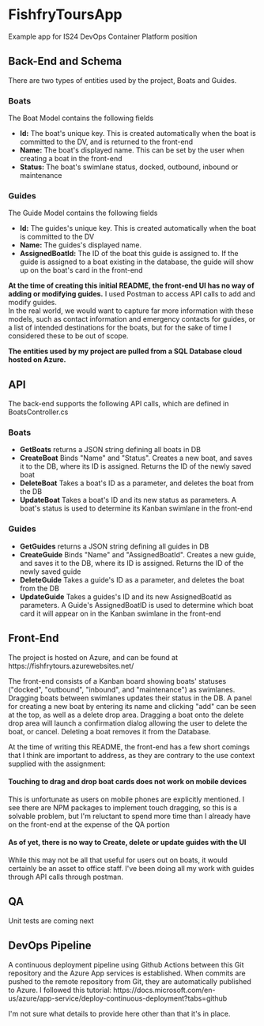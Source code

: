 # FishfryToursApp
Example app for IS24 DevOps Container Platform position

<h2>Back-End and Schema</h2>
There are two types of entities used by the project, Boats and Guides. 
<h3>Boats</h3>
The Boat Model contains the following fields
<ul>
<li><strong>Id:</strong> The boat's unique key. This is created automatically when the boat is committed to the DV, and is returned to the front-end</li> 
<li><strong>Name:</strong> The boat's displayed name. This can be set by the user when creating a boat in the front-end</li>
<li><strong>Status:</strong> The boat's swimlane status, docked, outbound, inbound or maintenance</li>
</ul>

<h3>Guides</h3>
The Guide Model contains the following fields
<ul>
<li><strong>Id:</strong> The guides's unique key. This is created automatically when the boat is committed to the DV</li> 
<li><strong>Name:</strong> The guides's displayed name.</li>
<li><strong>AssignedBoatId:</strong> The ID of the boat this guide is assigned to. If the guide is assigned to a boat existing in the database, the guide will show up on the boat's card in the front-end</li>
</ul>
<strong>At the time of creating this initial README, the front-end UI has no way of adding or modifying guides.</strong> I used Postman to access API calls to add and modify guides.
<br/>In the real world, we would want to capture far more information with these models, such as contact information and emergency contacts for guides, or a list of intended destinations for the boats, but for the sake of time I considered these to be out of scope.
<p><strong>The entities used by my project are pulled from a SQL Database cloud hosted on Azure.</strong></P>
<h2>API</h2>
The back-end supports the following API calls, which are defined in BoatsController.cs
<h3>Boats</h3>
<ul>
<li><strong>GetBoats</strong> returns a JSON string defining all boats in DB</li>
<li><strong>CreateBoat</strong> Binds "Name" and "Status". Creates a new boat, and saves it to the DB, where its ID is assigned. Returns the ID of the newly saved boat</li>
<li><strong>DeleteBoat</strong> Takes a boat's ID as a parameter, and deletes the boat from the DB</li>
<li><strong>UpdateBoat</strong> Takes a boat's ID and its new status as parameters. A boat's status is used to determine its Kanban swimlane in the front-end</li>
</ul>

<h3>Guides</h3>
<ul>
<li><strong>GetGuides</strong> returns a JSON string defining all guides in DB</li>
<li><strong>CreateGuide</strong> Binds "Name" and "AssignedBoatId". Creates a new guide, and saves it to the DB, where its ID is assigned. Returns the ID of the newly saved guide</li>
<li><strong>DeleteGuide</strong> Takes a guide's ID as a parameter, and deletes the boat from the DB</li>
<li><strong>UpdateGuide</strong> Takes a guides's ID and its new AssignedBoatId as parameters. A Guide's AssignedBoatID is used to determine which boat card it will appear on in the Kanban swimlane in the front-end</li>
</ul>

<h2>Front-End</h2>
<p>The project is hosted on Azure, and can be found at https://fishfrytours.azurewebsites.net/</p>
<p>The front-end consists of a Kanban board showing boats' statuses ("docked", "outbound", "inbound", and "maintenance") as swimlanes. Dragging boats between swimlanes updates their
status in the DB. A panel for creating a new boat by entering its name and clicking "add" can be seen at the top, as well as a delete drop area. Dragging a boat onto the delete drop area
will launch a confirmation dialog allowing the user to delete the boat, or cancel. Deleting a boat removes it from the Database.</p>
<p>At the time of writing this README, the front-end has a few short comings that I think are important to address, as they are contrary to the use context supplied with the assignment:</p>
<h4>Touching to drag and drop boat cards does not work on mobile devices</h4>
This is unfortunate as users on mobile phones are explicitly mentioned. I see there are NPM packages to implement touch dragging, so this is a solvable problem, 
but I'm reluctant to spend more time than I already have on the front-end at the expense of the QA portion
<h4>As of yet, there is no way to Create, delete or update guides with the UI</h4>
While this may not be all that useful for users out on boats, it would certainly be an asset to office staff.
I've been doing all my work with guides through API calls through postman. 

<h2>QA</h2>
Unit tests are coming next

<h2>DevOps Pipeline</h2>
A continuous deployment pipeline using Github Actions between this Git repository and the Azure App services is established. When commits are pushed to the remote repository from Git, they are automatically published
to Azure. I followed this tutorial: https://docs.microsoft.com/en-us/azure/app-service/deploy-continuous-deployment?tabs=github
<p>I'm not sure what details to provide here other than that it's in place.</p>
